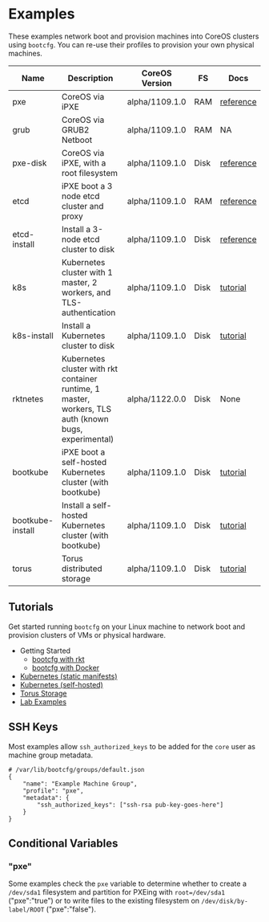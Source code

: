 
# Examples

These examples network boot and provision machines into CoreOS clusters using `bootcfg`. You can re-use their profiles to provision your own physical machines.

| Name       | Description | CoreOS Version | FS | Docs | 
|------------|-------------|----------------|----|-----------|
| pxe | CoreOS via iPXE | alpha/1109.1.0 | RAM | [reference](https://coreos.com/os/docs/latest/booting-with-ipxe.html) |
| grub | CoreOS via GRUB2 Netboot | alpha/1109.1.0 | RAM | NA |
| pxe-disk | CoreOS via iPXE, with a root filesystem | alpha/1109.1.0 | Disk | [reference](https://coreos.com/os/docs/latest/booting-with-ipxe.html) |
| etcd | iPXE boot a 3 node etcd cluster and proxy | alpha/1109.1.0 | RAM | [reference](https://coreos.com/os/docs/latest/cluster-architectures.html) |
| etcd-install | Install a 3-node etcd cluster to disk | alpha/1109.1.0 | Disk | [reference](https://coreos.com/os/docs/latest/installing-to-disk.html) |
| k8s | Kubernetes cluster with 1 master, 2 workers, and TLS-authentication | alpha/1109.1.0 | Disk | [tutorial](../Documentation/kubernetes.md) |
| k8s-install | Install a Kubernetes cluster to disk | alpha/1109.1.0 | Disk | [tutorial](../Documentation/kubernetes.md) |
| rktnetes | Kubernetes cluster with rkt container runtime, 1 master, workers, TLS auth (known bugs, experimental) | alpha/1122.0.0 | Disk | None |
| bootkube | iPXE boot a self-hosted Kubernetes cluster (with bootkube) | alpha/1109.1.0 | Disk | [tutorial](../Documentation/bootkube.md) |
| bootkube-install | Install a self-hosted Kubernetes cluster (with bootkube) | alpha/1109.1.0 | Disk | [tutorial](../Documentation/bootkube.md) |
| torus | Torus distributed storage | alpha/1109.1.0 | Disk | [tutorial](../Documentation/torus.md) |

## Tutorials

Get started running `bootcfg` on your Linux machine to network boot and provision clusters of VMs or physical hardware.

* Getting Started
	* [bootcfg with rkt](../Documentation/getting-started-rkt.md)
	* [bootcfg with Docker](../Documentation/getting-started-docker.md)
* [Kubernetes (static manifests)](../Documentation/kubernetes.md)
* [Kubernetes (self-hosted)](../Documentation/bootkube.md)
* [Torus Storage](..Documentation/torus.md)
* [Lab Examples](https://github.com/dghubble/metal)

## SSH Keys

Most examples allow `ssh_authorized_keys` to be added for the `core` user as machine group metadata.

    # /var/lib/bootcfg/groups/default.json
    {
        "name": "Example Machine Group",
        "profile": "pxe",
        "metadata": {
            "ssh_authorized_keys": ["ssh-rsa pub-key-goes-here"]
        }
    }

## Conditional Variables

### "pxe"

Some examples check the `pxe` variable to determine whether to create a `/dev/sda1` filesystem and partition for PXEing with `root=/dev/sda1` ("pxe":"true") or to write files to the existing filesystem on `/dev/disk/by-label/ROOT` ("pxe":"false").
